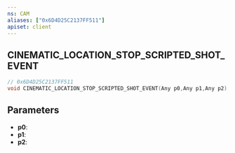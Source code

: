 ```yaml
---
ns: CAM
aliases: ["0x6D4D25C2137FF511"]
apiset: client
---
```

## CINEMATIC_LOCATION_STOP_SCRIPTED_SHOT_EVENT

```c
// 0x6D4D25C2137FF511
void CINEMATIC_LOCATION_STOP_SCRIPTED_SHOT_EVENT(Any p0,Any p1,Any p2);
```


## Parameters
* **p0**:
* **p1**:
* **p2**:



